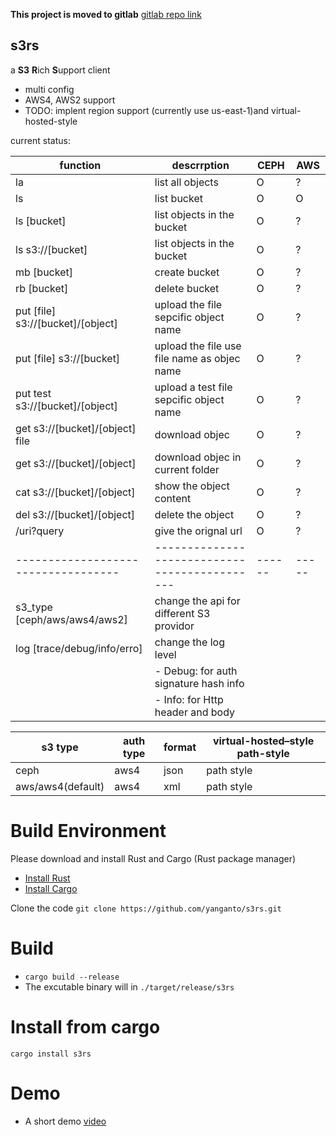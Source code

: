 **This project is moved to gitlab** [gitlab repo link](https://gitlab.com/yanganto/s3rs)

s3rs 
---
a **S3** **R**ich **S**upport client
- multi config
- AWS4, AWS2 support
- TODO: implent region support (currently use us-east-1)and virtual-hosted-style

current status:  

| function                          | descrrption                                 | CEPH | AWS |
|-----------------------------------|---------------------------------------------|------|-----|
| la                                | list all objects                            | O    | ?   |
| ls                                | list bucket                                 | O    | O   |
| ls [bucket]                       | list objects in the bucket                  | O    | ?   |
| ls s3://[bucket]                  | list objects in the bucket                  | O    | ?   |
| mb [bucket]                       | create bucket                               | O    | ?   |
| rb [bucket]                       | delete bucket                               | O    | ?   |
| put [file] s3://[bucket]/[object] | upload the file sepcific object name        | O    | ?   |
| put [file] s3://[bucket]          | upload the file use file name as objec name | O    | ?   |
| put test s3://[bucket]/[object]   | upload a test file sepcific object name     | O    | ?   |
| get s3://[bucket]/[object] file   | download objec                              | O    | ?   |
| get s3://[bucket]/[object]        | download objec in current folder            | O    | ?   |
| cat s3://[bucket]/[object]        | show the object content                     | O    | ?   |
| del s3://[bucket]/[object]        | delete the object                           | O    | ?   |
| /uri?query                        | give the orignal url                        | O    | ?   |
|-----------------------------------|---------------------------------------------|------|-----|
| s3\_type [ceph/aws/aws4/aws2]     | change the api for different S3 providor    |      |     |
| log [trace/debug/info/erro]       | change the log level                        |      |     |
|                                   | - Debug: for auth signature hash info       |      |     |
|                                   | - Info: for Http header and body            |      |     |

| s3 type           | auth type | format | virtual-hosted–style path-style |
|-------------------|-----------|--------|---------------------------------|
| ceph              | aws4      | json   | path style                      |
| aws/aws4(default) | aws4      | xml    | path style                      |



# Build Environment
Please download and install Rust and Cargo (Rust package manager)
- [Install Rust](https://www.rust-lang.org/en-US/install.html)
- [Install Cargo](https://crates.io/)

Clone the code
`git clone https://github.com/yanganto/s3rs.git`

# Build
- `cargo build --release`
- The excutable binary will in `./target/release/s3rs`

# Install from cargo
`cargo install s3rs`

# Demo
- A short demo [video](https://youtu.be/DnWQbDmBFpg)

